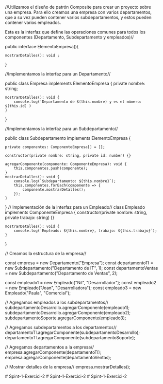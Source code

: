 //Utilizamos el diseño de patrón Composite para crear un proyecto sobre una empresa. Para ello creamos una empresa con varios departamentos, que a su vez pueden contener varios subdepartamentos, y estos pueden contener varios empleados.

Esta es la interfaz que define las operaciones comunes para todos los componentes (Departamento, Subdepartamento y empleados)//

public interface ElementoEmpresa(){

    mostrarDetalles(): void ;
}

//Implementamos la interfaz para un Departamento//

public class Empresa implements ElementoEmpresa {
    private nombre: string;
    
    mostrarDetalles(): void {
        console.log('Departamento de $(this.nombre) y es el número: $(this.id) )
    }
}

//Implementamos la interfaz para un Subdepartamento//

public class Subdepartamento implements ElementoEmpresa {

    private componentes: ComponenteEmpresa[] = [];

    constructor(private nombre: string, private id: number) {}

    agregarComponente(componente: ComponenteEmpresa): void {
        this.componentes.push(componente);
    }
    mostrarDetalles(): void {
        console.log(`Subdepartamento: ${this.nombre}`);
        this.componentes.forEach(componente => {
            componente.mostrarDetalles();
        });
    }
}
// Implementación de la interfaz para un Empleado//
class Empleado implements ComponenteEmpresa {
    constructor(private nombre: string, private trabajo: string) {}

    mostrarDetalles(): void {
        console.log(`Empleado: ${this.nombre}, trabajo: ${this.trabajo}`);
    }
}

// Creamos  la estructura de la empresa//

const empresa = new Departamento("Empresa");
const departamentoTI = new Subdepartamento("Departamento de IT", 1);
const departamentoVentas = new Subdepartamento("Departamento de Ventas", 2);

const empleado1 = new Empleado("Nil", "Desarrollador");
const empleado2 = new Empleado("Joan", "Desarrolladora");
const empleado3 = new Empleado("Paula", "Comercial");

// Agregamos empleados a los subdepartamentos//
subdepartamentoDesarrollo.agregarComponente(empleado1);
subdepartamentoDesarrollo.agregarComponente(empleado2);
subdepartamentoSoporte.agregarComponente(empleado3);

// Agregamos subdepartamentos a los departamentos//
departamentoTI.agregarComponente(subdepartamentoDesarrollo);
departamentoTI.agregarComponente(subdepartamentoSoporte);

// Agregamos departamentos a la empresa//
empresa.agregarComponente(departamentoTI);
empresa.agregarComponente(departamentoVentas);

// Mostrar detalles de la empresa//
empresa.mostrarDetalles();





#   S p i n t - 1 - E x e r c i c i - 2  
 #   S p i n t - 1 - E x e r c i c i - 2  
 # Spint-1-Exercici-2
